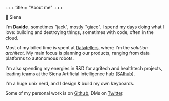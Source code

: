 +++
title = "About me"
+++

📍 Siena

I'm **Davide**, sometimes "jack", mostly "giaco". I spend my days doing what I love: building and destroying things, sometimes with code, often in the cloud.

Most of my billed time is spent at [Datatellers], where I'm the *solution architect*. 
My main focus is planning our products, ranging from data platforms to autonomous robots. 

I'm also spending my energies in R&D for agritech and healthtech projects, leading teams at the Siena Artificial Intelligence hub ([SAIhub]).

I'm a huge unix nerd, and I design & build my own keyboards.

Some of my personal work is on [Github], DMs on [Twitter].

[Twitter]: https://twitter.com/giacosview
[Github]: https://github.com/giacoandco
[Datatellers]: https://datatellers.info 
[SAIhub]: https://saihub.org